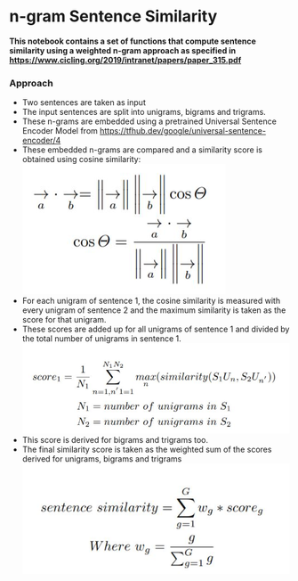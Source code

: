 # n-gram Sentence Similarity  
**This notebook contains a set of functions that compute sentence similarity using a weighted n-gram approach as specified in https://www.cicling.org/2019/intranet/papers/paper_315.pdf**  
  
### **Approach**
- Two sentences are taken as input
- The input sentences are split into unigrams, bigrams and trigrams.
- These n-grams are embedded using a pretrained Universal Sentence Encoder Model from https://tfhub.dev/google/universal-sentence-encoder/4 
- These embedded n-grams are compared and a similarity score is obtained using cosine similarity:  
![cosine similarity](images/cosine-similarity.jpg)
- For each unigram of sentence 1, the cosine similarity is measured with every unigram of sentence 2 and the maximum similarity is taken as the score for that unigram.
- These scores are added up for all unigrams of sentence 1 and divided by the total number of unigrams in sentence 1.  
![unigram score](images/uni-score.jpg)
- This score is derived for bigrams and trigrams too.
- The final similarity score is taken as the weighted sum of the scores derived for unigrams, bigrams and trigrams  
![final score](images/final-score.jpg)
